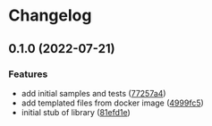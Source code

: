 # Changelog

## 0.1.0 (2022-07-21)


### Features

* add initial samples and tests ([77257a4](https://github.com/googleapis/nodejs-apigee-registry/commit/77257a467f559529416327d362ba46aaef41b037))
* add templated files from docker image ([4999fc5](https://github.com/googleapis/nodejs-apigee-registry/commit/4999fc5f4b8150c2b2d3bcdb15d17c6ac400bfb2))
* initial stub of library ([81efd1e](https://github.com/googleapis/nodejs-apigee-registry/commit/81efd1e2ac2c301b1a95fca58b83c9ab61103f19))
